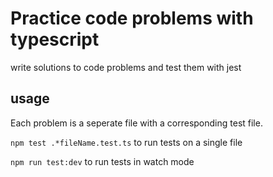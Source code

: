 # Practice code problems with typescript

write solutions to code problems and test them with jest

## usage

Each problem is a seperate file with a corresponding test file.

`npm test .*fileName.test.ts` to run tests on a single file

`npm run test:dev` to run tests in watch mode
